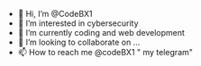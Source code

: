 - 👋 Hi, I’m @CodeBX1
- 👀 I’m interested in cybersecurity
- 🌱 I’m currently coding and web development
- 💞️ I’m looking to collaborate on ...
- 📫 How to reach me @codeBX1  " my telegram"

<!---
CodeBX1/CodeBX1 is a ✨ special ✨ repository because its `README.md` (this file) appears on your GitHub profile.
You can click the Preview link to take a look at your changes.
--->
